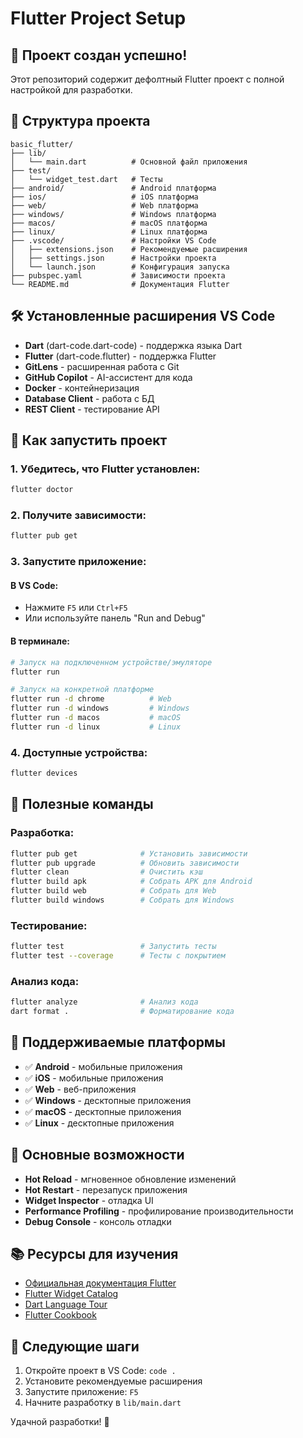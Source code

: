 # Flutter Project Setup

## 🚀 Проект создан успешно!

Этот репозиторий содержит дефолтный Flutter проект с полной настройкой для разработки.

## 📁 Структура проекта

```
basic_flutter/
├── lib/
│   └── main.dart          # Основной файл приложения
├── test/
│   └── widget_test.dart   # Тесты
├── android/               # Android платформа
├── ios/                   # iOS платформа
├── web/                   # Web платформа
├── windows/               # Windows платформа
├── macos/                 # macOS платформа
├── linux/                 # Linux платформа
├── .vscode/               # Настройки VS Code
│   ├── extensions.json    # Рекомендуемые расширения
│   ├── settings.json      # Настройки проекта
│   └── launch.json        # Конфигурация запуска
├── pubspec.yaml           # Зависимости проекта
└── README.md              # Документация Flutter
```

## 🛠️ Установленные расширения VS Code

- **Dart** (dart-code.dart-code) - поддержка языка Dart
- **Flutter** (dart-code.flutter) - поддержка Flutter
- **GitLens** - расширенная работа с Git
- **GitHub Copilot** - AI-ассистент для кода
- **Docker** - контейнеризация
- **Database Client** - работа с БД
- **REST Client** - тестирование API

## 🎯 Как запустить проект

### 1. Убедитесь, что Flutter установлен:
```bash
flutter doctor
```

### 2. Получите зависимости:
```bash
flutter pub get
```

### 3. Запустите приложение:

#### В VS Code:
- Нажмите `F5` или `Ctrl+F5`
- Или используйте панель "Run and Debug"

#### В терминале:
```bash
# Запуск на подключенном устройстве/эмуляторе
flutter run

# Запуск на конкретной платформе
flutter run -d chrome          # Web
flutter run -d windows         # Windows
flutter run -d macos           # macOS
flutter run -d linux           # Linux
```

### 4. Доступные устройства:
```bash
flutter devices
```

## 🔧 Полезные команды

### Разработка:
```bash
flutter pub get              # Установить зависимости
flutter pub upgrade          # Обновить зависимости
flutter clean                # Очистить кэш
flutter build apk            # Собрать APK для Android
flutter build web            # Собрать для Web
flutter build windows        # Собрать для Windows
```

### Тестирование:
```bash
flutter test                 # Запустить тесты
flutter test --coverage      # Тесты с покрытием
```

### Анализ кода:
```bash
flutter analyze              # Анализ кода
dart format .                # Форматирование кода
```

## 📱 Поддерживаемые платформы

- ✅ **Android** - мобильные приложения
- ✅ **iOS** - мобильные приложения
- ✅ **Web** - веб-приложения
- ✅ **Windows** - десктопные приложения
- ✅ **macOS** - десктопные приложения
- ✅ **Linux** - десктопные приложения

## 🎨 Основные возможности

- **Hot Reload** - мгновенное обновление изменений
- **Hot Restart** - перезапуск приложения
- **Widget Inspector** - отладка UI
- **Performance Profiling** - профилирование производительности
- **Debug Console** - консоль отладки

## 📚 Ресурсы для изучения

- [Официальная документация Flutter](https://docs.flutter.dev/)
- [Flutter Widget Catalog](https://docs.flutter.dev/development/ui/widgets)
- [Dart Language Tour](https://dart.dev/guides/language/language-tour)
- [Flutter Cookbook](https://docs.flutter.dev/cookbook)

## 🚀 Следующие шаги

1. Откройте проект в VS Code: `code .`
2. Установите рекомендуемые расширения
3. Запустите приложение: `F5`
4. Начните разработку в `lib/main.dart`

Удачной разработки! 🎉
